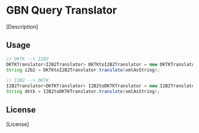 # GBN Query Translator

[Description]

## Usage

```java
// DKTK --> I2B2
DKTKTranslator<I2B2Translator> DKTKtoI2B2Translator = new DKTKTranslator<>(I2B2Translator.class);
String i2b2 = DKTKtoI2B2Translator.translate(xmlAsString);

// I2B2 --> DKTK
I2B2Translator<DKTKTranslator> I2B2toDKTKTranslator = new I2B2Translator<>(DKTKTranslator.class);
String dktk = I2B2toDKTKTranslator.translate(xmlAsString);
```

## License

[License]